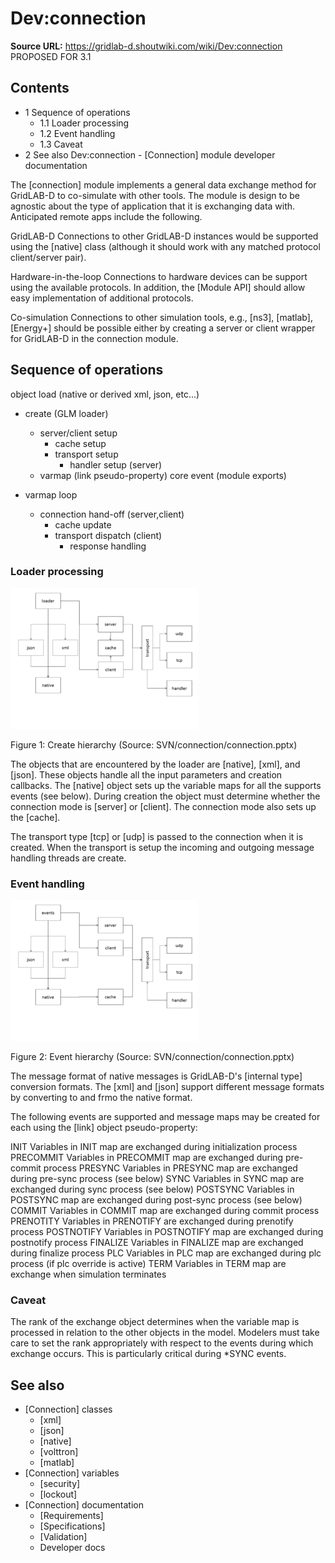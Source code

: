 # Dev:connection

**Source URL:** https://gridlab-d.shoutwiki.com/wiki/Dev:connection
PROPOSED FOR 3.1 

## Contents

  * 1 Sequence of operations
    * 1.1 Loader processing
    * 1.2 Event handling
    * 1.3 Caveat
  * 2 See also
Dev:connection \- [Connection] module developer documentation 

The [connection] module implements a general data exchange method for GridLAB-D to co-simulate with other tools. The module is design to be agnostic about the type of application that it is exchanging data with. Anticipated remote apps include the following. 

GridLAB-D
    Connections to other GridLAB-D instances would be supported using the [native] class (although it should work with any matched protocol client/server pair).

Hardware-in-the-loop
    Connections to hardware devices can be support using the available protocols. In addition, the [Module API] should allow easy implementation of additional protocols.

Co-simulation
    Connections to other simulation tools, e.g., [ns3], [matlab], [Energy+] should be possible either by creating a server or client wrapper for GridLAB-D in the connection module.

## Sequence of operations

object load (native or derived xml, json, etc...)

  * create (GLM loader) 
    * server/client setup 
      * cache setup
      * transport setup 
        * handler setup (server)
    * varmap (link pseudo-property)
core event (module exports)

  * varmap loop 
    * connection hand-off (server,client) 
      * cache update
      * transport dispatch (client) 
        * response handling
### Loader processing

![Create hierarchy](../../../../images/300px-Connection_1.png)

Figure 1: Create hierarchy (Source: SVN/connection/connection.pptx)

The objects that are encountered by the loader are [native], [xml], and [json]. These objects handle all the input parameters and creation callbacks. The [native] object sets up the variable maps for all the supports events (see below). During creation the object must determine whether the connection mode is [server] or [client]. The connection mode also sets up the [cache]. 

The transport type [tcp] or [udp] is passed to the connection when it is created. When the transport is setup the incoming and outgoing message handling threads are create. 

### Event handling

![Event hierarchy](../../../../images/300px-Connection_2.png)

Figure 2: Event hierarchy (Source: SVN/connection/connection.pptx)

The message format of native messages is GridLAB-D's [internal type] conversion formats. The [xml] and [json] support different message formats by converting to and frmo the native format. 

The following events are supported and message maps may be created for each using the [link] object pseudo-property: 

INIT
    Variables in INIT map are exchanged during initialization process
PRECOMMIT
    Variables in PRECOMMIT map are exchanged during pre-commit process
PRESYNC
    Variables in PRESYNC map are exchanged during pre-sync process (see below)
SYNC
    Variables in SYNC map are exchanged during sync process (see below)
POSTSYNC
    Variables in POSTSYNC map are exchanged during post-sync process (see below)
COMMIT
    Variables in COMMIT map are exchanged during commit process
PRENOTITY
    Variables in PRENOTIFY are exchanged during prenotify process
POSTNOTIFY
    Variables in POSTNOTIFY map are exchanged during postnotify process
FINALIZE
    Variables in FINALIZE map are exchanged during finalize process
PLC
    Variables in PLC map are exchanged during plc process (if plc override is active)
TERM
    Variables in TERM map are exchange when simulation terminates

### Caveat

The rank of the exchange object determines when the variable map is processed in relation to the other objects in the model. Modelers must take care to set the rank appropriately with respect to the events during which exchange occurs. This is particularly critical during *SYNC events. 

## See also

  * [Connection] classes 
    * [xml]
    * [json]
    * [native]
    * [volttron]
    * [matlab]
  * [Connection] variables 
    * [security]
    * [lockout]
  * [Connection] documentation 
    * [Requirements]
    * [Specifications]
    * [Validation]
    * Developer docs


